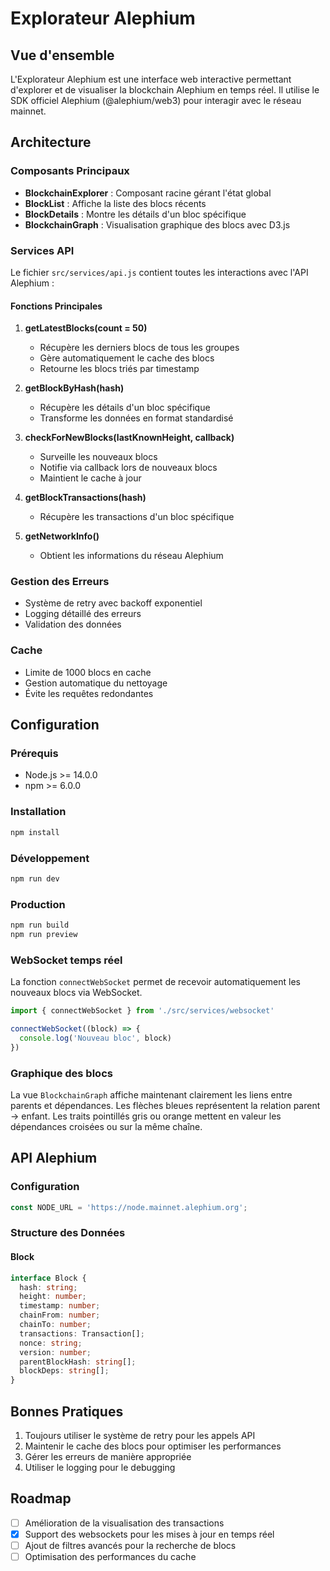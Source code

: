 # Explorateur Alephium

## Vue d'ensemble
L'Explorateur Alephium est une interface web interactive permettant d'explorer et de visualiser la blockchain Alephium en temps réel. Il utilise le SDK officiel Alephium (@alephium/web3) pour interagir avec le réseau mainnet.

## Architecture

### Composants Principaux
- **BlockchainExplorer** : Composant racine gérant l'état global
- **BlockList** : Affiche la liste des blocs récents
- **BlockDetails** : Montre les détails d'un bloc spécifique
- **BlockchainGraph** : Visualisation graphique des blocs avec D3.js

### Services API
Le fichier `src/services/api.js` contient toutes les interactions avec l'API Alephium :

#### Fonctions Principales
1. **getLatestBlocks(count = 50)**
   - Récupère les derniers blocs de tous les groupes
   - Gère automatiquement le cache des blocs
   - Retourne les blocs triés par timestamp

2. **getBlockByHash(hash)**
   - Récupère les détails d'un bloc spécifique
   - Transforme les données en format standardisé

3. **checkForNewBlocks(lastKnownHeight, callback)**
   - Surveille les nouveaux blocs
   - Notifie via callback lors de nouveaux blocs
   - Maintient le cache à jour

4. **getBlockTransactions(hash)**
   - Récupère les transactions d'un bloc spécifique

5. **getNetworkInfo()**
   - Obtient les informations du réseau Alephium

### Gestion des Erreurs
- Système de retry avec backoff exponentiel
- Logging détaillé des erreurs
- Validation des données

### Cache
- Limite de 1000 blocs en cache
- Gestion automatique du nettoyage
- Évite les requêtes redondantes

## Configuration

### Prérequis
- Node.js >= 14.0.0
- npm >= 6.0.0

### Installation
```bash
npm install
```

### Développement
```bash
npm run dev
```

### Production
```bash
npm run build
npm run preview
```

### WebSocket temps réel
La fonction `connectWebSocket` permet de recevoir automatiquement les nouveaux blocs via WebSocket.
```javascript
import { connectWebSocket } from './src/services/websocket'

connectWebSocket((block) => {
  console.log('Nouveau bloc', block)
})
```

### Graphique des blocs
La vue `BlockchainGraph` affiche maintenant clairement les liens entre parents et dépendances. Les flèches bleues représentent la relation parent → enfant. Les traits pointillés gris ou orange mettent en valeur les dépendances croisées ou sur la même chaîne.

## API Alephium

### Configuration
```javascript
const NODE_URL = 'https://node.mainnet.alephium.org';
```

### Structure des Données

#### Block
```typescript
interface Block {
  hash: string;
  height: number;
  timestamp: number;
  chainFrom: number;
  chainTo: number;
  transactions: Transaction[];
  nonce: string;
  version: number;
  parentBlockHash: string[];
  blockDeps: string[];
}
```

## Bonnes Pratiques
1. Toujours utiliser le système de retry pour les appels API
2. Maintenir le cache des blocs pour optimiser les performances
3. Gérer les erreurs de manière appropriée
4. Utiliser le logging pour le debugging

## Roadmap
- [ ] Amélioration de la visualisation des transactions
- [x] Support des websockets pour les mises à jour en temps réel
- [ ] Ajout de filtres avancés pour la recherche de blocs
- [ ] Optimisation des performances du cache
